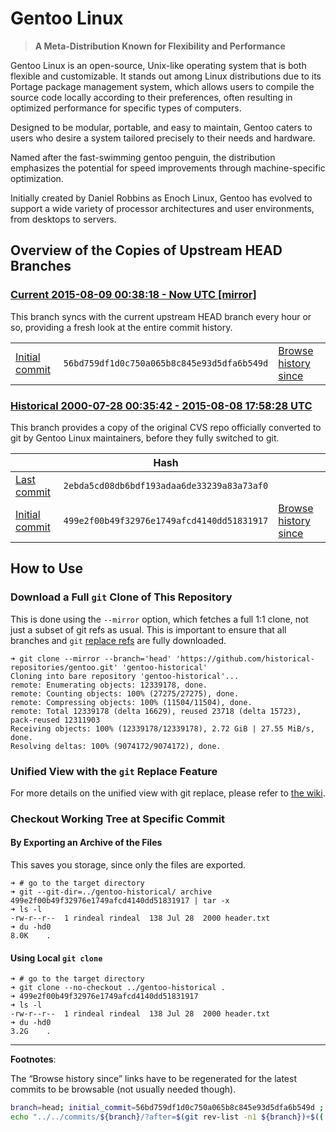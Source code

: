 # Gentoo Linux

> **A Meta-Distribution Known for Flexibility and Performance**

Gentoo Linux is an open-source, Unix-like operating system that is both flexible and customizable.
It stands out among Linux distributions due to its Portage package management system,
which allows users to compile the source code locally according to their preferences,
often resulting in optimized performance for specific types of computers.

Designed to be modular, portable, and easy to maintain, Gentoo caters to users
who desire a system tailored precisely to their needs and hardware.

Named after the fast-swimming gentoo penguin, the distribution emphasizes the potential for speed improvements through machine-specific optimization.

Initially created by Daniel Robbins as Enoch Linux, Gentoo has evolved to support a wide variety of processor architectures and user environments, from desktops to servers.

[Gentoo Linux - Wikipedia]: https://en.wikipedia.org/wiki/Gentoo_linux
[Gentoo Wiki]: https://wiki.gentoo.org/
[Gentoo - Gentoo wiki]: https://wiki.gentoo.org/wiki/Gentoo
[Gentoo - Wikipedia]: https://en.wikipedia.org/wiki/Gentoo
[Gentoo Linux - Simple English Wikipedia, the free encyclopedia]: https://simple.wikipedia.org/wiki/Gentoo_Linux


## Overview of the Copies of Upstream HEAD Branches

### [Current 2015-08-09 00:38:18 - Now UTC [mirror]](../../tree/head)

This branch syncs with the current upstream HEAD branch every hour or so,
providing a fresh look at the entire commit history.

| | | |
| --- | --- | --- |
[Initial commit][head-initial-commit] | `56bd759df1d0c750a065b8c845e93d5dfa6b549d` | [Browse history since][head-initial-browse-since]

### [Historical 2000-07-28 00:35:42 - 2015-08-08 17:58:28 UTC](../../tree/hist/by-date/20000728T003542Z_20150808T175828Z)

This branch provides a copy of the original CVS repo officially converted to git by Gentoo Linux maintainers, before they fully switched to git.

|  | Hash | |
| --- | --- | ---
[Last commit][historical-last-commit] | `2ebda5cd08db6bdf193adaa6de33239a83a73af0` |
[Initial commit][historical-initial-commit] | `499e2f00b49f32976e1749afcd4140dd51831917` | [Browse history since][historical-initial-browse-since]

## How to Use

### Download a Full `git` Clone of This Repository

This is done using the `--mirror` option, which fetches a full 1:1 clone, not just a subset of git refs as usual.
This is important to ensure that all branches and `git` [replace refs](https://git-scm.com/docs/git-replace) are fully downloaded.

```console
➜ git clone --mirror --branch='head' 'https://github.com/historical-repositories/gentoo.git' 'gentoo-historical'
Cloning into bare repository 'gentoo-historical'...
remote: Enumerating objects: 12339178, done.
remote: Counting objects: 100% (27275/27275), done.
remote: Compressing objects: 100% (11504/11504), done.
remote: Total 12339178 (delta 16629), reused 23718 (delta 15723), pack-reused 12311903
Receiving objects: 100% (12339178/12339178), 2.72 GiB | 27.55 MiB/s, done.
Resolving deltas: 100% (9074172/9074172), done.
```

<!--
TODO:
Alternative way
➜ git clone ...
➜ git fetch origin 'refs/replace/*:refs/replace/*'
-->

### Unified View with the `git` Replace Feature

For more details on the unified view with git replace, please refer to [the wiki](https://github.com/historical-repositories/gentoo/wiki/Unified-View-with-the-git-Replace-Feature).

### Checkout Working Tree at Specific Commit

#### By Exporting an Archive of the Files

This saves you storage, since only the files are exported.

```console
➜ # go to the target directory
➜ git --git-dir=../gentoo-historical/ archive 499e2f00b49f32976e1749afcd4140dd51831917 | tar -x
➜ ls -l
-rw-r--r--  1 rindeal rindeal  138 Jul 28  2000 header.txt
➜ du -hd0
8.0K    .
```

#### Using Local `git clone`

```console
➜ # go to the target directory
➜ git clone --no-checkout ../gentoo-historical .
➜ 499e2f00b49f32976e1749afcd4140dd51831917
➜ ls -l
-rw-r--r--  1 rindeal rindeal  138 Jul 28  2000 header.txt
➜ du -hd0
3.2G    .
````

---

**Footnotes**:

The “Browse history since” links have to be regenerated for the latest commits to be browsable (not usually needed though).

```sh
branch=head; initial_commit=56bd759df1d0c750a065b8c845e93d5dfa6b549d ;
echo "../../commits/${branch}/?after=$(git rev-list -n1 ${branch})+$(( "$(git rev-list --count "${initial_commit}..${branch}")" - 1 ))"
```

[head-initial-browse-since]:     ../../commits/head/?after=69185febec321c8ff4e44df069ddd4916aa1e071+834050
[head-initial-commit]:           ../../commit/56bd759df1d0c750a065b8c845e93d5dfa6b549d

[historical-initial-browse-since]:  ../../commits/hist/by-date/20000728T003542Z_20150808T175828Z/?after=2ebda5cd08db6bdf193adaa6de33239a83a73af0+788890
[historical-last-commit]:           ../../commit/2ebda5cd08db6bdf193adaa6de33239a83a73af0
[historical-initial-commit]:        ../../commit/499e2f00b49f32976e1749afcd4140dd51831917
